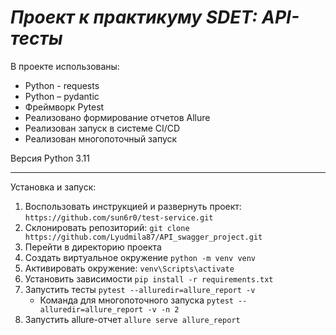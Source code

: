 
# _Проект к практикуму SDET: API-тесты_

В проекте использованы:
* Python - requests
* Python – pydantic
* Фреймворк Pytest
* Реализовано формирование отчетов Allure
* Реализован запуск в системе CI/CD
* Реализован многопоточный запуск

Версия Python 3.11

____
Установка и запуск:
1. Воспользовать инструкцией и развернуть проект: `https://github.com/sun6r0/test-service.git`
2. Склонировать репозиторий: `git clone https://github.com/Lyudmila87/API_swagger_project.git`
3. Перейти в директорию проекта
4. Создать виртуальное окружение `python -m venv venv`
5. Активировать окружение: `venv\Scripts\activate`
6. Установить зависимости `pip install -r requirements.txt`
7. Запустить тесты `pytest --alluredir=allure_report -v`
   * Команда для многопоточного запуска `pytest --alluredir=allure_report -v -n 2`
8. Запустить allure-отчет `allure serve allure_report`

